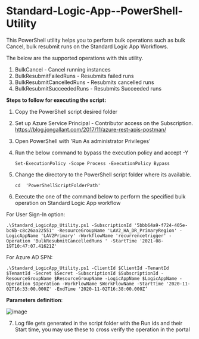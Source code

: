 # Standard-Logic-App--PowerShell-Utility
This PowerShell utility helps you to perform bulk operations such as bulk Cancel, bulk resubmit runs on the Standard Logic App Workflows.

The below are the supported operations with this utility.

1. BulkCancel - Cancel running instances
2. BulkResubmitFailedRuns - Resubmits failed runs
3. BulkResubmitCancelledRuns - Resubmits cancelled runs
4. BulkResubmitSucceededRuns - Resubmits Succeeded runs

**Steps to follow for executing the script:**

1. Copy the PowerShell script desired folder

2. Set up Azure Service Principal - Contributor access on the Subscription. 
 https://blog.jongallant.com/2017/11/azure-rest-apis-postman/
 
3. Open PowerShell with 'Run As administrator Privileges'

4. Run the below command to bypass the execution policy  and accept -Y
       
       Set-ExecutionPolicy -Scope Process -ExecutionPolicy Bypass
       
5. Change the directory to the PowerShell script folder where its available.
      
       cd  'PowerShellScriptFolderPath'
      
6. Execute the one of the command below to perform the specified bulk operation on Standard Logic App workflow

For User Sign-In option:

	.\Standard_LogicApp_Utility.ps1 -SubscriptionId '5bbb64a9-f724-405e-bc6b-c8c26aa22551' -ResourceGroupName 'LAV2_HA_DR_PrimaryRegion' -LogicAppName 'LAV2Primary' -WorkflowName 'recurrencetrigger' -Operation 'BulkResubmitCancelledRuns ' -StartTime '2021-08-19T10:47:07.41621Z'

For Azure AD SPN:

	.\Standard_LogicApp_Utility.ps1 -ClientId $ClientId -TenantId $TenantId -Secret $Secret -SubscriptionId $SubscriptionId -ResourceGroupName $ResourceGroupName -LogicAppName $LogicAppName -Operation $Operation -WorkFlowName $WorkFlowName -StartTime '2020-11-02T16:33:00.000Z' -EndTime '2020-11-02T16:38:00.000Z’


**Parameters definition**:

![image](https://user-images.githubusercontent.com/82495659/130448718-875dbd14-a3d9-45cf-8a77-ae9c8a3a0d70.png)


	
7. Log file gets generated in the script folder with the Run ids and their Start time, you may use these to cross verify the operation in the portal
